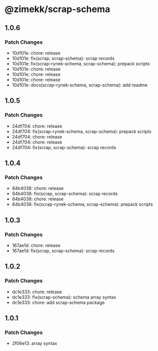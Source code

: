 # @zimekk/scrap-schema

## 1.0.6

### Patch Changes

- 10d101e: chore: release
- 10d101e: fix(scrap, scrap-schema): scrap records
- 10d101e: fix(scrap-rynek-schema, scrap-schema): prepack scripts
- 10d101e: chore: release
- 10d101e: chore: release
- 10d101e: chore: release
- 10d101e: docs(scrap-rynek-schema, scrap-schema): add readme

## 1.0.5

### Patch Changes

- 24df704: chore: release
- 24df704: fix(scrap-rynek-schema, scrap-schema): prepack scripts
- 24df704: chore: release
- 24df704: chore: release
- 24df704: fix(scrap, scrap-schema): scrap records

## 1.0.4

### Patch Changes

- 84b4038: chore: release
- 84b4038: fix(scrap, scrap-schema): scrap records
- 84b4038: chore: release
- 84b4038: fix(scrap-rynek-schema, scrap-schema): prepack scripts

## 1.0.3

### Patch Changes

- 167ae1d: chore: release
- 167ae1d: fix(scrap, scrap-schema): scrap records

## 1.0.2

### Patch Changes

- dc1e333: chore: release
- dc1e333: fix(scrap-schema): schema array syntax
- dc1e333: chore: add scrap-schema package

## 1.0.1

### Patch Changes

- 2f06e13: array syntax
